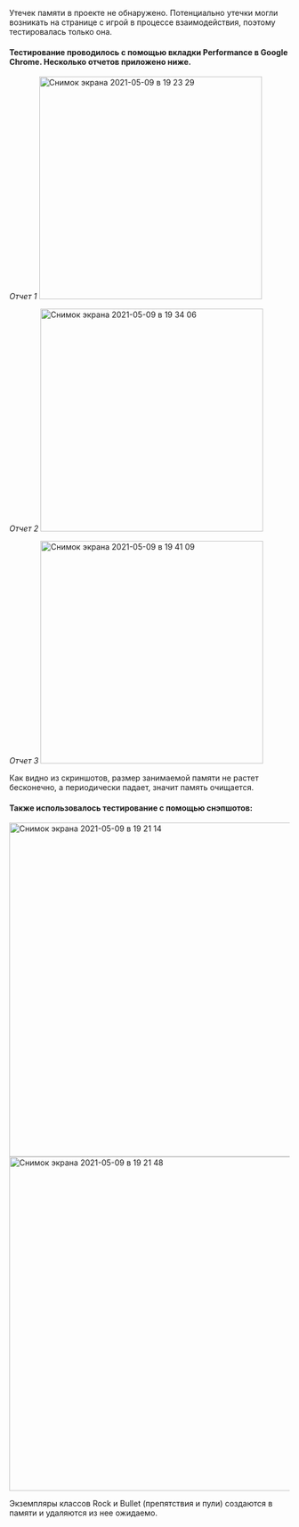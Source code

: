 Утечек памяти в проекте не обнаружено.
Потенциально утечки могли возникать на странице с игрой в процессе взаимодействия, поэтому тестировалась только она.

#### Тестирование проводилось с помощью вкладки Performance в Google Chrome. Несколько отчетов приложено ниже.

_Отчет 1_
<img width="400" height="auto" alt="Снимок экрана 2021-05-09 в 19 23 29" src="https://user-images.githubusercontent.com/48654322/117580381-5ccd3200-b100-11eb-97ec-080575fab8ee.png">

_Отчет 2_
<img width="400" alt="Снимок экрана 2021-05-09 в 19 34 06" src="https://user-images.githubusercontent.com/48654322/117580384-5e96f580-b100-11eb-924e-e4539364325d.png">

_Отчет 3_
<img width="400" alt="Снимок экрана 2021-05-09 в 19 41 09" src="https://user-images.githubusercontent.com/48654322/117580385-5f2f8c00-b100-11eb-9e6d-2e017ac2c600.png">

Как видно из скриншотов, размер занимаемой памяти не растет бесконечно, а периодически падает, значит память очищается.

#### Также использовалось тестирование с помощью снэпшотов:

<img width="600" alt="Снимок экрана 2021-05-09 в 19 21 14" src="https://user-images.githubusercontent.com/48654322/117580664-b41fd200-b101-11eb-9dde-95af12bcfceb.png">

<img width="600" alt="Снимок экрана 2021-05-09 в 19 21 48" src="https://user-images.githubusercontent.com/48654322/117580668-b550ff00-b101-11eb-8a17-b350a6d88d3e.png">

Экземпляры классов Rock и Bullet (препятствия и пули) создаются в памяти и удаляются из нее ожидаемо.

